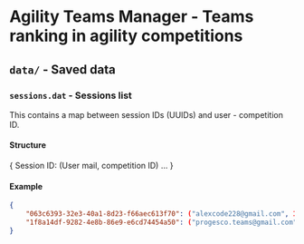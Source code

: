 # Agility Teams Manager - Teams ranking in agility competitions

## `data/`  - Saved data

### `sessions.dat` - Sessions list

This contains a map between session IDs (UUIDs) and user - competition ID.

#### Structure

{
    Session ID: (User mail, competition ID)
    ...
}

#### Example

```json
{
    "063c6393-32e3-40a1-8d23-f66aec613f70": ("alexcode228@gmail.com", 10956),
    "1f8a14df-9282-4e8b-86e9-e6cd74454a50": ("progesco.teams@gmail.com", 11293),
}
```

